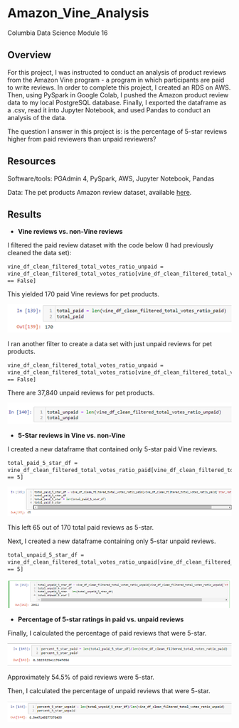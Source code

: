 # Amazon_Vine_Analysis
Columbia Data Science Module 16

## Overview
For this project, I was instructed to conduct an analysis of product reviews from the Amazon Vine program - a program in which participants are paid to write reviews. In order to complete this project, I created an RDS on AWS. Then, using PySpark in Google Colab, I pushed the Amazon product review data to my local PostgreSQL database. Finally, I exported the dataframe as a .csv, read it into Jupyter Notebook, and used Pandas to conduct an analysis of the data. 

The question I answer in this project is: is the percentage of 5-star reviews higher from paid reviewers than unpaid reviewers? 

## Resources
Software/tools: PGAdmin 4, PySpark, AWS, Jupyter Notebook, Pandas

Data: The pet products Amazon review dataset, available [here](https://s3.amazonaws.com/amazon-reviews-pds/tsv/index.txt).

## Results
* **Vine reviews vs. non-Vine reviews**

I filtered the paid review dataset with the code below (I had previously cleaned the data set):

```
vine_df_clean_filtered_total_votes_ratio_unpaid = vine_df_clean_filtered_total_votes_ratio[vine_df_clean_filtered_total_votes_ratio['vine'] == False]
```
This yielded 170 paid Vine reviews for pet products. 

![total_paid.png](Resources/total_paid.PNG)

I ran another filter to create a data set with just unpaid reviews for pet products.
```
vine_df_clean_filtered_total_votes_ratio_unpaid = vine_df_clean_filtered_total_votes_ratio[vine_df_clean_filtered_total_votes_ratio['vine'] == False]
```

There are 37,840 unpaid reviews for pet products.

![total_unpaid.png](Resources/total_unpaid.PNG)

* **5-Star reviews in Vine vs. non-Vine**

I created a new dataframe that contained only 5-star paid Vine reviews. 
```
total_paid_5_star_df = vine_df_clean_filtered_total_votes_ratio_paid[vine_df_clean_filtered_total_votes_ratio_paid['star_rating'] == 5]
```

![paid_5_star.png](Resources/paid_5_star.PNG)

This left 65 out of 170 total paid reviews as 5-star. 

Next, I created a new dataframe containing only 5-star unpaid reviews.
```
total_unpaid_5_star_df = vine_df_clean_filtered_total_votes_ratio_unpaid[vine_df_clean_filtered_total_votes_ratio_unpaid['star_rating'] == 5]
```

![unpaid_5_star.png](Resources/unpaid_5_star.PNG)

* **Percentage of 5-star ratings in paid vs. unpaid reviews**

Finally, I calculated the percentage of paid reviews that were 5-star. 

![percent_5_star_paid.png](Resources/percent_5_star_paid.PNG)

Approximately 54.5% of paid reviews were 5-star. 

Then, I calculated the percentage of unpaid reviews that were 5-star.

![percent_5_star_unpaid.png](Resources/percent_5_star_unpaid.PNG)
